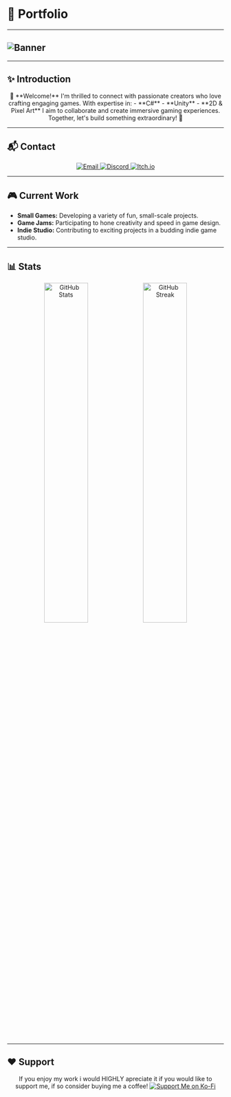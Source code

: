 # 🌟 Portfolio

---

## ![Banner](https://github.com/odessy3509/odessy3509/assets/137520021/eb6ccd55-9351-4e17-9c3a-ff6d69d6584c)

---

## ✨ Introduction

<p align="center">
👋 **Welcome!**  
I'm thrilled to connect with passionate creators who love crafting engaging games.  
With expertise in:  
- **C#**
- **Unity**
- **2D & Pixel Art**  
I aim to collaborate and create immersive gaming experiences.  
Together, let's build something extraordinary! 🚀
</p>

---

## 📬 Contact

<p align="center">
  <a href="mailto:odessy3509@gmail.com">
    <img src="https://img.shields.io/badge/Email-EA4335?style=for-the-badge&logo=gmail&logoColor=white" alt="Email">
  </a>
  <a href="https://discord.com/invite/example">
    <img src="https://img.shields.io/badge/Discord-5865F2?style=for-the-badge&logo=discord&logoColor=white" alt="Discord">
  </a>
  <a href="https://odessy.itch.io">
    <img src="https://img.shields.io/badge/Itch.io-FA5C5C?style=for-the-badge&logo=itch.io&logoColor=white" alt="Itch.io">
  </a>
</p>

---



## 🎮 Current Work
- **Small Games:** Developing a variety of fun, small-scale projects.
- **Game Jams:** Participating to hone creativity and speed in game design.
- **Indie Studio:** Contributing to exciting projects in a budding indie game studio.

---

## 📊 Stats

<p align="center">
  <img src="https://github-readme-stats.vercel.app/api?username=odessy3509&show_icons=true&theme=radical" alt="GitHub Stats" width="45%">
  <img src="https://github-readme-streak-stats.herokuapp.com/?user=odessy3509&theme=radical" alt="GitHub Streak" width="45%">
</p>

---



## ❤️ Support

<p align="center">
  <a> 
  If you enjoy my work i would HIGHLY apreciate it if you would like to support me, if so consider buying me a coffee!
  </a>
  <a href="https://ko-fi.com/odessy">
    <img src="https://img.shields.io/badge/Support%20Me%20on%20Ko--Fi-F16061?style=for-the-badge&logo=ko-fi&logoColor=white" alt="Support Me on Ko-Fi">
  </a>
</p>
